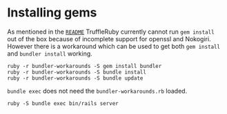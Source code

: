 # Installing gems

As mentioned in the 
[`README`](https://github.com/graalvm/truffleruby/tree/truffle-head/README.md) 
TruffleRuby currently cannot run `gem install` out of the box because of incomplete
support for openssl and Nokogiri. However there is a workaround which can be used
to get both `gem install` and `bundler install` working.
 
    ruby -r bundler-workarounds -S gem install bundler
    ruby -r bundler-workarounds -S bundle install
    ruby -r bundler-workarounds -S bundle update
    
`bundle exec` does not need the `bundler-workarounds.rb` loaded. 
    
    ruby -S bundle exec bin/rails server
